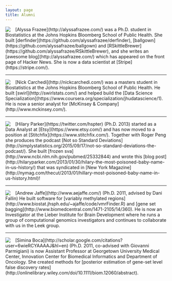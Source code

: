 ```yaml
---
layout: page
title: Alumni
---
```



<div style="float: left; margin-right:15px">
    <img src="../images/alyssa.jpeg"/>
</div>
[Alyssa Frazee](http://alyssafrazee.com/) was a Ph.D. student in Biostatistics at the Johns Hopkins Bloomberg School of Public Health. She built [derfinder](https://github.com/alyssafrazee/derfinder), [ballgown](https://github.com/alyssafrazee/ballgown) and [RSkittleBrewer](https://github.com/alyssafrazee/RSkittleBrewer), and she writes an [awesome blog](http://alyssafrazee.com/) which has appeared on the front page of Hacker News. She is now a data scientist at [Stripe](https://stripe.com/). 



---

<div style="float: left; margin-right:15px">
    <img src="../images/nick.jpeg"/>
</div>
[Nick Carchedi](http://nickcarchedi.com/) was a masters student in Biostatistics at the Johns Hopkins Bloomberg School of Public Health. He built [swirl](http://swirlstats.com/) and helped build the [Data Science Specialization](https://www.coursera.org/specialization/jhudatascience/1). He is now a senior analyst for [McKinsey & Company](http://www.mckinsey.com/).


---

<div style="float: left; margin-right:15px">
    <img src="../images/hilary.png"/>
</div>
[Hilary Parker](https://twitter.com/hspter) (Ph.D. 2013) started as a Data Analyst at [Etsy](https://www.etsy.com/) and has now moved to a position at [Stitchfix](https://www.stitchfix.com/). Together with Roger Peng she produces the podcast [Not so Standard Deviations](http://simplystatistics.org/2015/09/17/not-so-standard-deviations-the-podcast/). She built [frozen sva](http://www.ncbi.nlm.nih.gov/pubmed/25332844) and wrote this [blog post](http://hilaryparker.com/2013/01/30/hilary-the-most-poisoned-baby-name-in-us-history/) that was syndicated in [New York Magazine](http://nymag.com/thecut/2013/01/hillary-most-poisoned-baby-name-in-us-history.html)!


---


<div style="float: left; margin-right:15px">
    <img src="../images/jaffe.jpg"/>
</div>
[Andrew Jaffe](http://www.aejaffe.com/) (Ph.D. 2011, advised by Dani Fallin)  He built software for [variably methylated regions](http://www.biostat.jhsph.edu/~ajaffe/code/vmrFinder.R) and [gene set bagging](http://www.biomedcentral.com/1471-2105/14/360). He is now an Investigator at the Lieber Institute for Brain Development where he runs a group of computational genomics investigators and continues to collaborate with us in the Leek group. 




---


<div style="float: left; margin-right:15px">
    <img src="../images/simina.jpg"/>
</div>
[Simina Boca](http://scholar.google.com/citations?user=6wieRCYAAAAJ&hl=en) (Ph.D. 2011, co-advised with Giovanni Parmigiani) is now Assistant Professor at Georgetown University Medical Center, Innovation Center for Biomedical Informatics and Department of Oncology. She created methods for [posterior estimation of gene-set level false discovery rates](http://onlinelibrary.wiley.com/doi/10.1111/biom.12060/abstract).

